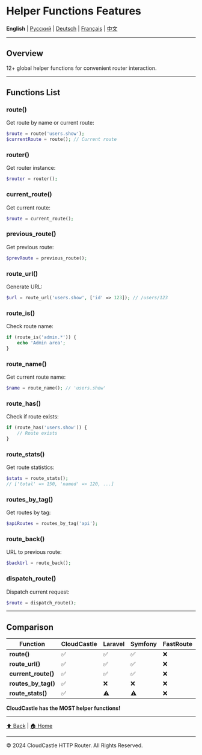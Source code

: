# Helper Functions Features

**English** | [Русский](../ru/features/HELPER_FUNCTIONS_FEATURES.md) | [Deutsch](../de/features/HELPER_FUNCTIONS_FEATURES.md) | [Français](../fr/features/HELPER_FUNCTIONS_FEATURES.md) | [中文](../zh/features/HELPER_FUNCTIONS_FEATURES.md)

---





## Overview

12+ global helper functions for convenient router interaction.

---

## Functions List

### route()
Get route by name or current route:
```php
$route = route('users.show');
$currentRoute = route(); // Current route
```

### router()
Get router instance:
```php
$router = router();
```

### current_route()
Get current route:
```php
$route = current_route();
```

### previous_route()
Get previous route:
```php
$prevRoute = previous_route();
```

### route_url()
Generate URL:
```php
$url = route_url('users.show', ['id' => 123]); // /users/123
```

### route_is()
Check route name:
```php
if (route_is('admin.*')) {
    echo 'Admin area';
}
```

### route_name()
Get current route name:
```php
$name = route_name(); // 'users.show'
```

### route_has()
Check if route exists:
```php
if (route_has('users.show')) {
    // Route exists
}
```

### route_stats()
Get route statistics:
```php
$stats = route_stats();
// ['total' => 150, 'named' => 120, ...]
```

### routes_by_tag()
Get routes by tag:
```php
$apiRoutes = routes_by_tag('api');
```

### route_back()
URL to previous route:
```php
$backUrl = route_back();
```

### dispatch_route()
Dispatch current request:
```php
$route = dispatch_route();
```

---

## Comparison

| Function | CloudCastle | Laravel | Symfony | FastRoute | Slim |
|----------|-------------|---------|---------|-----------|------|
| **route()** | ✅ | ✅ | ✅ | ❌ | ⚠️ |
| **route_url()** | ✅ | ✅ | ✅ | ❌ | ⚠️ |
| **current_route()** | ✅ | ✅ | ✅ | ❌ | ⚠️ |
| **routes_by_tag()** | ✅ | ❌ | ❌ | ❌ | ❌ |
| **route_stats()** | ✅ | ⚠️ | ⚠️ | ❌ | ❌ |

**CloudCastle has the MOST helper functions!**

---

[⬆ Back](../FEATURES_INDEX.md) | [🏠 Home](../../../README.md)

---

© 2024 CloudCastle HTTP Router. All Rights Reserved.


